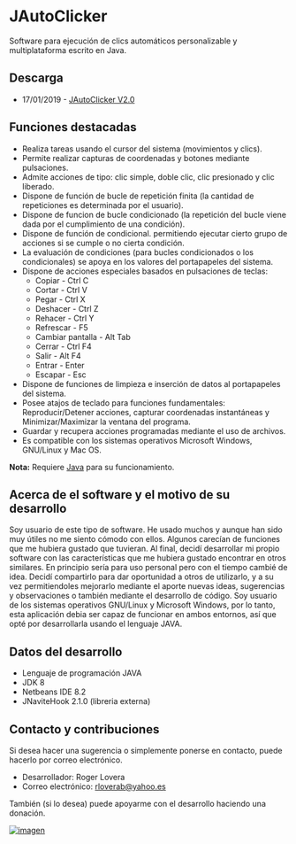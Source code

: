 # JAutoClicker
Software para ejecución de clics automáticos personalizable y multiplataforma escrito en Java.

## Descarga
* 17/01/2019 - [JAutoClicker V2.0](http://dapalan.com/H7RI)

## Funciones destacadas
* Realiza tareas usando el cursor del sistema (movimientos y clics).
* Permite realizar capturas de coordenadas y botones mediante pulsaciones.
* Admite acciones de tipo: clic simple, doble clic, clic presionado y clic liberado.
* Dispone de función de bucle de repetición finita (la cantidad de repeticiones es determinada por el usuario).
* Dispone de funcion de bucle condicionado (la repetición del bucle viene dada por el cumplimiento de una condición).
* Dispone de función de condicional. permitiendo ejecutar cierto grupo de acciones si se cumple o no cierta condición.
* La evaluación de condiciones (para bucles condicionados o los condicionales) se apoya en los valores del portapapeles del sistema.
* Dispone de acciones especiales basados en pulsaciones de teclas:
  * Copiar - Ctrl C
  * Cortar - Ctrl V
  * Pegar - Ctrl X
  * Deshacer - Ctrl Z
  * Rehacer - Ctrl Y
  * Refrescar - F5
  * Cambiar pantalla - Alt Tab
  * Cerrar - Ctrl F4
  * Salir - Alt F4
  * Entrar - Enter
  * Escapar - Esc
* Dispone de funciones de limpieza e inserción de datos al portapapeles del sistema.
* Posee atajos de teclado para funciones fundamentales: Reproducir/Detener acciones, capturar coordenadas instantáneas y Minimizar/Maximizar la ventana del programa.
* Guardar y recupera acciones programadas mediante el uso de archivos.
* Es compatible con los sistemas operativos Microsoft Windows, GNU/Linux y Mac OS.

**Nota:** Requiere [Java](https://www.java.com) para su funcionamiento. 

## Acerca de el software y el motivo de su desarrollo
Soy usuario de este tipo de software. He usado muchos y aunque han sido muy útiles no me siento cómodo con ellos. 
Algunos carecían de funciones que me hubiera gustado que tuvieran. Al final, decidí desarrollar mi propio software con las 
características que me hubiera gustado encontrar en otros similares. En principio sería para uso personal pero con el 
tiempo cambié de idea. Decidí compartirlo para dar oportunidad a otros de utilizarlo, y a su vez permitiendoles mejorarlo mediante 
el aporte nuevas ideas, sugerencias y observaciones o también mediante el desarrollo de código. Soy usuario de los sistemas operativos
GNU/Linux y Microsoft Windows, por lo tanto, esta aplicación debia ser capaz de funcionar en ambos entornos, así que opté por 
desarrollarla usando el lenguaje JAVA.

## Datos del desarrollo
* Lenguaje de programación JAVA
* JDK 8
* Netbeans IDE 8.2
* JNaviteHook 2.1.0 (libreria externa)

## Contacto y contribuciones
Si desea hacer una sugerencia o simplemente ponerse en contacto, puede hacerlo por correo electrónico.

* Desarrollador: Roger Lovera
* Correo electrónico: rloverab@yahoo.es

También (si lo desea) puede apoyarme con el desarrollo haciendo una donación.

[imagen_donativo]: https://www.paypalobjects.com/es_XC/i/btn/btn_donateCC_LG.gif

[enlace_donativo]: https://www.paypal.com/cgi-bin/webscr?cmd=_donations&business=EVGQ6CM66V7XY&lc=AL&item_name=JAutoClicker%20development&item_number=JACDEV&currency_code=USD&bn=PP%2dDonationsBF%3abtn_donateCC_LG%2egif%3aNonHosted

[![imagen][imagen_donativo]][enlace_donativo]
